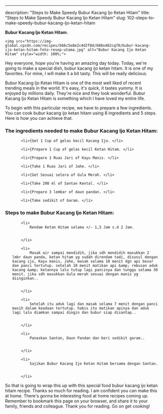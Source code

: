 ---
description: "Steps to Make Speedy Bubur Kacang Ijo Ketan Hitam"
title: "Steps to Make Speedy Bubur Kacang Ijo Ketan Hitam"
slug: 102-steps-to-make-speedy-bubur-kacang-ijo-ketan-hitam

<p>
	<strong>Bubur Kacang Ijo Ketan Hitam</strong>. 
	
</p>
<p>
	
	<img src="https://img-global.cpcdn.com/recipes/b66c5e8e2c4d2f0d/680x482cq70/bubur-kacang-ijo-ketan-hitam-foto-resep-utama.jpg" alt="Bubur Kacang Ijo Ketan Hitam" style="width: 100%;">
	
	
</p>
<p>
	Hey everyone, hope you're having an amazing day today. Today, we're going to make a special dish, bubur kacang ijo ketan hitam. It is one of my favorites. For mine, I will make it a bit tasty. This will be really delicious.
</p>
	
<p>
	
</p>
<p>
	Bubur Kacang Ijo Ketan Hitam is one of the most well liked of recent trending meals in the world. It's easy, it's quick, it tastes yummy. It is enjoyed by millions daily. They're nice and they look wonderful. Bubur Kacang Ijo Ketan Hitam is something which I have loved my entire life.
</p>

<p>
To begin with this particular recipe, we have to prepare a few ingredients. You can cook bubur kacang ijo ketan hitam using 8 ingredients and 5 steps. Here is how you can achieve that.
</p>

<h3>The ingredients needed to make Bubur Kacang Ijo Ketan Hitam:</h3>

<ol>
	
		<li>{Get 1 Cup of gelas kecil Kacang Ijo. </li>
	
		<li>{Prepare 1 Cup of gelas kecil Ketan Hitam. </li>
	
		<li>{Prepare 1 Ruas Jari of Kayu Manis. </li>
	
		<li>{Take 1 Ruas Jari of Jahe. </li>
	
		<li>{Get Sesuai selera of Gula Merah. </li>
	
		<li>{Take 200 ml of Santan Kental. </li>
	
		<li>{Prepare 3 lembar of daun pandan. </li>
	
		<li>{Take sedikit of Garam. </li>
	
</ol>
<p>
	
</p>

<h3>Steps to make Bubur Kacang Ijo Ketan Hitam:</h3>

<ol>
	
		<li>
			Rendam Ketan Hitam selama +/- 1,5 Jam s.d 2 Jam.
			
			
		</li>
	
		<li>
			Masak air sampai mendidih, jika sdh mendidih masukkan 2 lmbr daun panda, ketan hitam yg sudah direndam tadi, disusul dengan kacang ijo, Kayu manis, Jahe, masak selama 10 menit dgn api besar dan panci tertutup. setelah 10 menit matikan api &amp; rebusan aduk kacang &amp; ketannya lalu tutup lagi pancinya dan tunggu selama 30 menit. jika sdh masukkan Gula merah sesuai dengan manis yg diinginkan..
			
			
		</li>
	
		<li>
			Setelah itu aduk lagi dan masak selama 7 menit dengan panci masih dalam keadaan tertutup. habis itu matikan apinya dan aduk lagi lalu diamkan sampai dingin dan bubur siap disantap..
			
			
		</li>
	
		<li>
			Panaskan Santan, Daun Pandan dan beri sedikit garam..
			
			
		</li>
	
		<li>
			Sajikan Bubur Kacang Ijo Ketan Hitam bersama dengan Santan.
			
			
		</li>
	
</ol>

<p>
	
</p>

<p>
	So that is going to wrap this up with this special food bubur kacang ijo ketan hitam recipe. Thanks so much for reading. I am confident you can make this at home. There's gonna be interesting food at home recipes coming up. Remember to bookmark this page on your browser, and share it to your family, friends and colleague. Thank you for reading. Go on get cooking!
</p>
